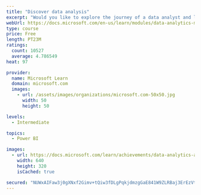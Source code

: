 ```yaml
---
title: "Discover data analysis"
excerpt: "Would you like to explore the journey of a data analyst and learn how a data analyst tells a story with data? In this module, you will explore the different roles in data and learn the different tasks of a data analyst."
webUrl: https://docs.microsoft.com/en-us/learn/modules/data-analytics-microsoft/
type: course
price: Free
length: PT23M
ratings:
  count: 10527
  average: 4.786549
heat: 97

provider:
  name: Microsoft Learn
  domain: microsoft.com
  images:
    - url: /assets/images/organizations/microsoft.com-50x50.jpg
      width: 50
      height: 50

levels:
  - Intermediate

topics:
  - Power BI

images:
  - url: https://docs.microsoft.com/learn/achievements/data-analytics-and-microsoft-social.png
    width: 640
    height: 320
    isCached: true

secured: "NUWxAIFaw3j0gXNxf2Gimv+tQiw3fDLgPqkjdmzgGaE841W9ZLRBaj3ErEzVtXf9h1EhetclWb7dEfJtl0GVMTatzG1edZ9iArVEpSSmUd02/TNeb4AdSgkBQ0hvKIaVT/IsPgwkIx7jOpIaFt6z47ITsV3MGhTOvLrJmIaVsLmzme2Zw5fbQ/tvnkPoxpJmuih2hIenmXvzu5LE2p5dgc8FJV8pGnZYzVr+n5nq2DU1zBIr0Ul9XYT+LV1Nmp+uHGHaow0V4twZER0syLK+zEULw5YDYLqIvEJ0gcw7NNcL6t4WQyAJ0TvjO3qaGRiXDk9+hfumwX6DQ1o8kJyK3HL+k06RU8TzZNbQQJBTDJS4fkKr74oNRGxSgMORMVTdGZ7az6VUSPf0g0qtPGmABmJb257w7cQs8e/n60id9mU=;6wH5dQ4y2s56TrO/TnFo/g=="
---
```


